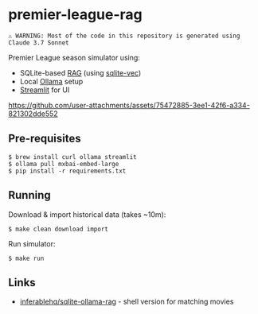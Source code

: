 # premier-league-rag

```
⚠️ WARNING: Most of the code in this repository is generated using Claude 3.7 Sonnet
```

Premier League season simulator using:

- SQLite-based [RAG](https://en.wikipedia.org/wiki/Retrieval-augmented_generation) (using [sqlite-vec](https://alexgarcia.xyz/blog/2024/sqlite-vec-stable-release/index.html))
- Local [Ollama](https://ollama.com) setup
- [Streamlit](https://streamlit.io) for UI

https://github.com/user-attachments/assets/75472885-3ee1-42f6-a334-821302dde552

## Pre-requisites

```shell
$ brew install curl ollama streamlit
$ ollama pull mxbai-embed-large
$ pip install -r requirements.txt
```

## Running

Download & import historical data (takes ~10m):

```shell
$ make clean download import
```

Run simulator:

```shell
$ make run
```

## Links

- [inferablehq/sqlite-ollama-rag](https://github.com/inferablehq/sqlite-ollama-rag) - shell version for matching movies
